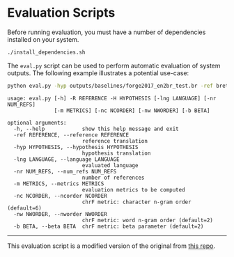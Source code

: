 # Evaluation Scripts

Before running evaluation, you must have a number of dependencies installed on your system.

```bash
./install_dependencies.sh
```

The `eval.py` script can be used to perform automatic evaluation of system outputs. The following example illustrates a potential use-case:

```bash
python eval.py -hyp outputs/baselines/forge2017_en2br_test.br -ref breton_test.txt -nr 2 -m bleu,meteor,chrf++,ter,bert -lng br
```

```
usage: eval.py [-h] -R REFERENCE -H HYPOTHESIS [-lng LANGUAGE] [-nr NUM_REFS]
               [-m METRICS] [-nc NCORDER] [-nw NWORDER] [-b BETA]

optional arguments:
  -h, --help            show this help message and exit
  -ref REFERENCE, --reference REFERENCE
                        reference translation
  -hyp HYPOTHESIS, --hypothesis HYPOTHESIS
                        hypothesis translation
  -lng LANGUAGE, --language LANGUAGE
                        evaluated language
  -nr NUM_REFS, --num_refs NUM_REFS
                        number of references
  -m METRICS, --metrics METRICS
                        evaluation metrics to be computed
  -nc NCORDER, --ncorder NCORDER
                        chrF metric: character n-gram order (default=6)
  -nw NWORDER, --nworder NWORDER
                        chrF metric: word n-gram order (default=2)
  -b BETA, --beta BETA  chrF metric: beta parameter (default=2)
```

---

This evaluation script is a modified version of the original from [this repo](https://github.com/WebNLG/GenerationEval).
